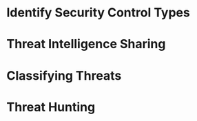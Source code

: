# Identify Security Control Types

# Threat Intelligence Sharing

# Classifying Threats

# Threat Hunting
